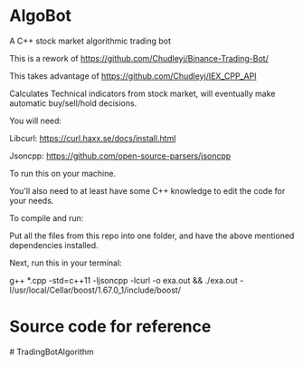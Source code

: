 # AlgoBot
A C++ stock market algorithmic trading bot


This is a rework of https://github.com/Chudleyj/Binance-Trading-Bot/

This takes advantage of https://github.com/Chudleyj/IEX_CPP_API

Calculates Technical indicators from stock market, will eventually make automatic buy/sell/hold decisions.

You will need:

Libcurl: https://curl.haxx.se/docs/install.html

Jsoncpp: https://github.com/open-source-parsers/jsoncpp

To run this on your machine.

You'll also need to at least have some C++ knowledge to edit the code for your needs.

To compile and run:

Put all the files from this repo into one folder, and have the above mentioned dependencies installed.

Next, run this in your terminal:

g++ *.cpp -std=c++11 -ljsoncpp -lcurl -o exa.out && ./exa.out -I/usr/local/Cellar/boost/1.67.0_1/include/boost/

# Source code for reference


#   T r a d i n g B o t A l g o r i t h m  
 